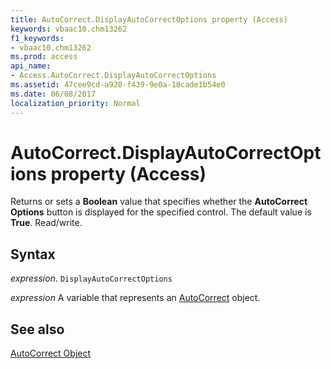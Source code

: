 ```yaml
---
title: AutoCorrect.DisplayAutoCorrectOptions property (Access)
keywords: vbaac10.chm13262
f1_keywords:
- vbaac10.chm13262
ms.prod: access
api_name:
- Access.AutoCorrect.DisplayAutoCorrectOptions
ms.assetid: 47cee9cd-a920-f439-9e0a-10cade1b54e0
ms.date: 06/08/2017
localization_priority: Normal
---
```



# AutoCorrect.DisplayAutoCorrectOptions property (Access)

Returns or sets a  **Boolean** value that specifies whether the **AutoCorrect Options** button is displayed for the specified control. The default value is **True**. Read/write.


## Syntax

_expression_. `DisplayAutoCorrectOptions`

_expression_ A variable that represents an [AutoCorrect](Access.AutoCorrect.md) object.


## See also


[AutoCorrect Object](Access.AutoCorrect.md)

